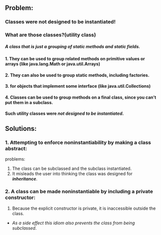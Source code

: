 ## Problem:

### Classes were not designed to be instantiated!
### What are those classes?(utility class)
##### A class that is just a grouping of static methods and static fields.
#### 1. They can be used to group related methods on primitive values or arrays (like java.lang.Math or java.util.Arrays)
#### 2. They can also be used to group static methods, including factories.
#### 3. for objects that implement some interface (like java.util.Collections)
#### 4. Classes can be used to group methods on a final class, since you can’t put them in a subclass.

**Such utility classes were _not designed to be instantiated_.**

## Solutions:
### 1. Attempting to enforce noninstantiability by making a class abstract:
problems:
1. The class can be subclassed and the subclass instantiated.
2. It misleads the user into thinking the class was designed for **_inheritance_**.

### 2. A class can be made noninstantiable by including a **private constructor**:
1. Because the explicit constructor is private, it is inaccessible outside the class.
* _As a side effect this idiom also prevents the class from being subclassed_.
